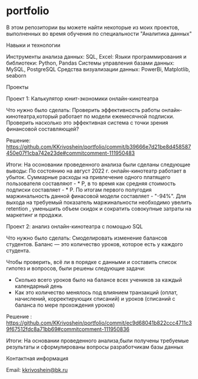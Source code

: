 # portfolio
 В этом репозитории вы можете найти некоторые из моих проектов, выполненных во время обучения по специальности "Аналитика данных"


Навыки и технологии

Инструменты анализа данных: SQL, Excel:
Языки программирования и библиотеки: Python, Pandas
Системы управления базами данных: MySQL, PostgreSQL
Средства визуализации данных: PowerBi, Matplotlib, seaborn



Проекты

Проект 1: Калькулятор юнит-экономики онлайн-кинотеатра

Что нужно было сделать:
Проверить эффективность работы онлайн-кинотеатра,который  работает по модели ежемесячной подписки. Проверить насколько это эффективная система с точки зрения финансовой составляющей?

Решение: https://github.com/KKrivoshein/portfolio/commit/b39666e7d21be8d458587450e07f1cba742e23de#commitcomment-111950483

Итоги:
На осоновании проведенного анализа были сделаны следующие выводы:
По состоянию на август 2022 г. онлайн-кинотеатр работает в убыток. 
Суммарные расходы на привлечение одного платящего  пользователя составляют - * Р,
в то время как средняя стоимость подписки составляет - * Р. 
По итогам  первого полугодия маржинальность данной финасовой модели составляет - "-94%".
Для выхода на требуемый показатель маржинальности необходимо увелить retention ,
уменьшить объем скидок и сократить совокупные затраты на маркетинг  и продажи.


Проект 2: анализ онлайн-кинотеатра с помощью SQL

Что нужно было сделать:
Смоделировать изменение балансов студентов. Баланс — это количество уроков, которое есть у каждого студента. 

Чтобы проверить, всё ли в порядке с данными и составить список гипотез и вопросов, были решены следующие задачи: 
- Сколько всего уроков было на балансе всех учеников за каждый календарный день
- Как это количество менялось под влиянием транзакций (оплат, начислений, корректирующих списаний) и уроков (списаний с баланса по мере прохождения уроков)

Решение : https://github.com/KKrivoshein/portfolio/commit/ec9d68041b822ccc4711c39f67512fdc8a71bb69#commitcomment-111950836

Итоги:
На основании проведенного анализа,были получены требуемые результаты и сформулированы вопросы разработчикам базы данных




Контактная информация

Email: kkrivoshein@bk.ru

